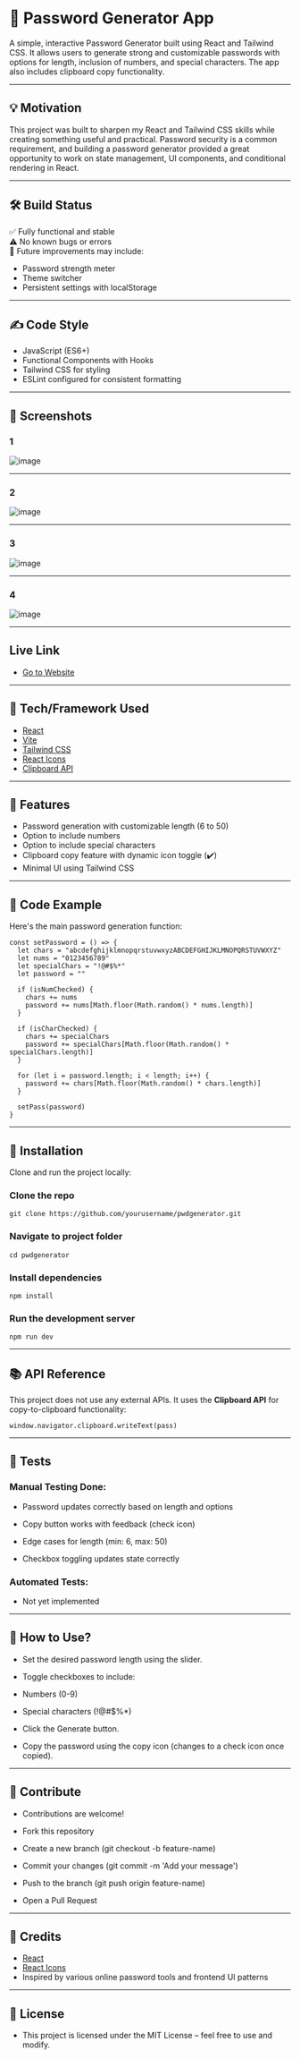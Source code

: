# 🔐 Password Generator App

A simple, interactive Password Generator built using React and Tailwind CSS. It allows users to generate strong and customizable passwords with options for length, inclusion of numbers, and special characters. The app also includes clipboard copy functionality.

---

## 💡 Motivation

This project was built to sharpen my React and Tailwind CSS skills while creating something useful and practical. Password security is a common requirement, and building a password generator provided a great opportunity to work on state management, UI components, and conditional rendering in React.

---

## 🛠️ Build Status

✅ Fully functional and stable  
⚠️ No known bugs or errors  
🧪 Future improvements may include:  
- Password strength meter  
- Theme switcher  
- Persistent settings with localStorage  

---

## ✍️ Code Style

- JavaScript (ES6+)  
- Functional Components with Hooks  
- Tailwind CSS for styling  
- ESLint configured for consistent formatting  

---

## 📸 Screenshots

### 1
![image](https://github.com/user-attachments/assets/5bb33e9d-66ef-46a6-b470-066c386e41fd)

---

### 2
![image](https://github.com/user-attachments/assets/a33c6606-c17c-4037-ac05-945c390e4471)

---

### 3
![image](https://github.com/user-attachments/assets/46b60070-9566-4c11-aace-357bdcda025b)

---

### 4
![image](https://github.com/user-attachments/assets/1541f538-8568-45a3-895d-2c224e148e2d)

---

## Live Link

- [Go to Website](https://password-generator-swart-two.vercel.app/)

---

## 🧱 Tech/Framework Used

- [React](https://reactjs.org/)
- [Vite](https://vitejs.dev/)
- [Tailwind CSS](https://tailwindcss.com/)
- [React Icons](https://react-icons.github.io/react-icons/)
- [Clipboard API](https://developer.mozilla.org/en-US/docs/Web/API/Clipboard_API)

---

## 🚀 Features

- Password generation with customizable length (6 to 50)
- Option to include numbers
- Option to include special characters
- Clipboard copy feature with dynamic icon toggle (✔️)
- Minimal UI using Tailwind CSS

---

## 📄 Code Example

Here's the main password generation function:

```
const setPassword = () => {
  let chars = "abcdefghijklmnopqrstuvwxyzABCDEFGHIJKLMNOPQRSTUVWXYZ"
  let nums = "0123456789"
  let specialChars = "!@#$%*"
  let password = ""

  if (isNumChecked) {
    chars += nums
    password += nums[Math.floor(Math.random() * nums.length)]
  }

  if (isCharChecked) {
    chars += specialChars
    password += specialChars[Math.floor(Math.random() * specialChars.length)]
  }

  for (let i = password.length; i < length; i++) {
    password += chars[Math.floor(Math.random() * chars.length)]
  }

  setPass(password)
}
```

---

## 🧩 Installation

Clone and run the project locally:

### Clone the repo
```
git clone https://github.com/yourusername/pwdgenerator.git
```

### Navigate to project folder
```
cd pwdgenerator
```

### Install dependencies
```
npm install
```

### Run the development server
```
npm run dev
```

---

## 📚 API Reference

This project does not use any external APIs.
It uses the **Clipboard API** for copy-to-clipboard functionality:
```
window.navigator.clipboard.writeText(pass)
```

---

## 🧪 Tests

### Manual Testing Done:
- Password updates correctly based on length and options

- Copy button works with feedback (check icon)

- Edge cases for length (min: 6, max: 50)

- Checkbox toggling updates state correctly

### Automated Tests:
- Not yet implemented

---

## 🧭 How to Use?
- Set the desired password length using the slider.

- Toggle checkboxes to include:

- Numbers (0-9)

- Special characters (!@#$%*)

- Click the Generate button.

- Copy the password using the copy icon (changes to a check icon once copied).

---

## 🤝 Contribute
- Contributions are welcome!

- Fork this repository

- Create a new branch (git checkout -b feature-name)

- Commit your changes (git commit -m 'Add your message')

- Push to the branch (git push origin feature-name)

- Open a Pull Request

---

## 🙌 Credits

- [React](https://reactjs.org/)
- [React Icons](https://react-icons.github.io/react-icons/)
- Inspired by various online password tools and frontend UI patterns

---

## 📜 License

- This project is licensed under the MIT License – feel free to use and modify.
